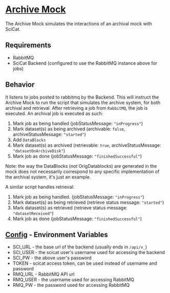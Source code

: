 # [Archive Mock](https://github.com/SwissOpenEM/ScicatArchiveMock)

The Archive Mock simulates the interactions of an archival mock with SciCat. 

## Requirements
 - RabbitMQ
 - SciCat Backend (configured to use the RabbitMQ instance above for jobs)

## Behavior

It listens to jobs posted to rabbitmq by the Backend. This will instruct the Archive Mock to run the script that simulates the archive system, for both archival and retrieval. After retrieving a job from `RabbitMQ`, the job is executed. An archival job is executed as such:

1. Mark job as being handled (jobStatusMessage: `"inProgress"`)
2. Mark dataset(s) as being archived (archivable: `false`, archiveStatusMessage: `"started"`)
3. Add `DataBlocks`
4. Mark dataset(s) as archived (retrievable: `true`, archiveStatusMessage: `"datasetOnArchiveDisk"`)
5. Mark job as done (jobStatusMessage: `"finishedSuccessful"`)

Note: the way the DataBlocks (*not* OrigDatablocks) are generated in the mock does not necessarily correspond to any specific implementation of the archival system, it's just an example.

A similar script handles retrieval:

1. Mark job as being handled. (jobStatusMessage: `"inProgress"`)
2. Mark dataset(s) as being retrieved (retrieve status message: `"started"`)
3. Mark dataset(s) as retrieved (retrieve status message: `"datasetReceived"`)
4. Mark job as done (jobStatusMessage: `"finishedSuccessful"`)

## [Config](./config/.env) - Environment Variables
 - SCI_URL - the base url of the backend (usually ends in `/api/v_`)
 - SCI_USER - the scicat user's username used for accessing the backend
 - SCI_PW - the above user's password
 - TOKEN - scicat access token, can be used instead of username and password
 - RMQ_URL - RabbitMQ API url
 - RMQ_USER - the username used for accessing RabbitMQ
 - RMQ_PW - the password used for accessing RabbitMQ
